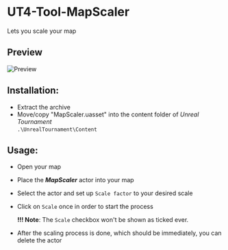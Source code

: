 # UT4-Tool-MapScaler
Lets you scale your map

## Preview
![Preview](../gh-pages/resources/preview.gif)

## Installation:
 - Extract the archive
 - Move/copy "MapScaler.uasset" into the content folder of _Unreal Tournament_  
   `.\UnrealTournament\Content`

## Usage:
 - Open your map
 - Place the _**MapScaler**_ actor into your map
 - Select the actor and set up `Scale factor` to your desired scale
 - Click on `Scale` once in order to start the process

   **!!! Note**: The `Scale` checkbox won't be shown as ticked ever.

 - After the scaling process is done, which should be immediately, you can delete the actor
